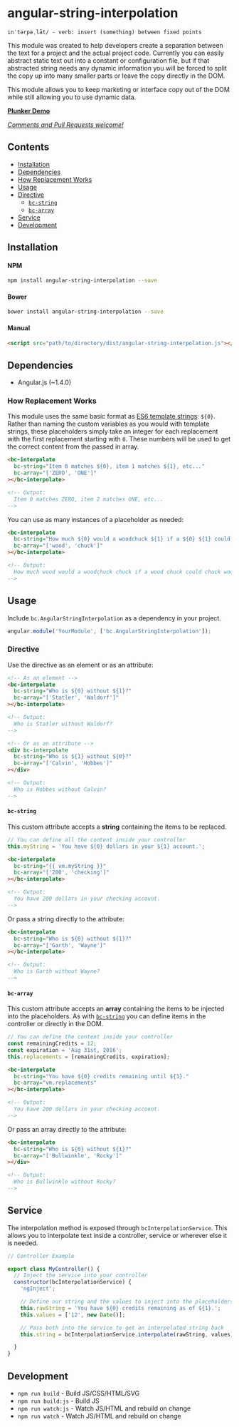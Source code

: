 # angular-string-interpolation

`inˈtərpəˌlāt/ - verb: insert (something) between fixed points`

This module was created to help developers create a separation between the text for a project and
the actual project code. Currently you can easily abstract static text out into a constant or
configuration file, but if that abstracted string needs any dynamic information you will be forced
to split the copy up into many smaller parts or leave the copy directly in the DOM.

This module allows you to keep marketing or interface copy out of the DOM while still allowing you
to use dynamic data.

[**Plunker Demo**][demo_simple]

_[Comments and Pull Requests welcome!][issues]_


## Contents

- [Installation](#installation)
- [Dependencies](#dependencies)
- [How Replacement Works](#howreplacementworks)
- [Usage](#usage)
- [Directive](#directive)
  - [`bc-string`](#bc-string)
  - [`bc-array`](#bc-array)
- [Service](#service)
- [Development](#development)



## Installation

#### NPM
```bash
npm install angular-string-interpolation --save
```

#### Bower
```bash
bower install angular-string-interpolation --save
```

#### Manual
```html
<script src="path/to/directory/dist/angular-string-interpolation.js"></script>
```

## Dependencies

- Angular.js (~1.4.0)


### How Replacement Works

This module uses the same basic format as [ES6 template strings][template_strings]: `${0}`. Rather
than naming the custom variables as you would with template strings, these placeholders simply take
an integer for each replacement with the first replacement starting with `0`. These numbers will be
used to get the correct content from the passed in array.

```html
<bc-interpolate
  bc-string="Item 0 matches ${0}, item 1 matches ${1}, etc..."
  bc-array="['ZERO', 'ONE']"
></bc-interpolate>

<!-- Output:
  Item 0 matches ZERO, item 2 matches ONE, etc...
-->
```

You can use as many instances of a placeholder as needed:

```html
<bc-interpolate
  bc-string="How much ${0} would a woodchuck ${1} if a ${0} ${1} could ${1} ${0}?"
  bc-array="['wood', 'chuck']"
></bc-interpolate>

<!-- Output:
  How much wood would a woodchuck chuck if a wood chuck could chuck wood?
-->
```


## Usage

Include `bc.AngularStringInterpolation` as a dependency in your project.

```javascript
angular.module('YourModule', ['bc.AngularStringInterpolation']);
```


### Directive

Use the directive as an element or as an attribute:

```html
<!-- As an element -->
<bc-interpolate
  bc-string="Who is ${0} without ${1}?"
  bc-array="['Statler', 'Waldorf']"
></bc-interpolate>

<!-- Output:
  Who is Statler without Waldorf?
-->

<!-- Or as an attribute -->
<div bc-interpolate
  bc-string="Who is ${1} without ${0}?"
  bc-array="['Calvin', 'Hobbes']"
></div>

<!-- Output:
  Who is Hobbes without Calvin?
-->
```


#### `bc-string`

This custom attribute accepts a **string** containing the items to be replaced.

```javascript
// You can define all the content inside your controller
this.myString = 'You have ${0} dollars in your ${1} account.';
```

```html
<bc-interpolate
  bc-string="{{ vm.myString }}"
  bc-array="['200', 'checking']"
></bc-interpolate>

<!-- Output:
  You have 200 dollars in your checking account.
-->
```

Or pass a string directly to the attribute:

```html
<bc-interpolate
  bc-string="Who is ${0} without ${1}?"
  bc-array="['Garth', 'Wayne']"
></bc-interpolate>

<!-- Output:
  Who is Garth without Wayne?
-->
```


#### `bc-array`

This custom attribute accepts an **array** containing the items to be injected into the placeholders. As
with [`bc-string`](#bc-string) you can define items in the controller or directly in the DOM.

```javascript
// You can define the content inside your controller
const remainingCredits = 12;
const expiration = 'Aug 31st, 2016';
this.replacements = [remainingCredits, expiration];
```

```html
<bc-interpolate
  bc-string="You have ${0} credits remaining until ${1}."
  bc-array="vm.replacements"
></bc-interpolate>

<!-- Output:
  You have 200 dollars in your checking account.
-->
```

Or pass an array directly to the attribute:

```html
<bc-interpolate
  bc-string="Who is ${0} without ${1}?"
  bc-array="['Bullwinkle', 'Rocky']"
></div>

<!-- Output:
  Who is Bullwinkle without Rocky?
-->
```


## Service

The interpolation method is exposed through `bcInterpolationService`. This allows you to interpolate
text inside a controller, service or wherever else it is needed.

```javascript
// Controller Example

export class MyController() {
  // Inject the service into your controller
  constructor(bcInterpolationService) {
    'ngInject';

    // Define our string and the values to inject into the placeholders
    this.rawString = 'You have ${0} credits remaining as of ${1}.';
    this.values = ['12', new Date()];

    // Pass both into the service to get an interpolated string back
    this.string = bcInterpolationService.interpolate(rawString, values);

  }
}
```


## Development

- `npm run build` - Build JS/CSS/HTML/SVG
- `npm run build:js` - Build JS
- `npm run watch:js` - Watch JS/HTML and rebuild on change
- `npm run watch` - Watch JS/HTML and rebuild on change




[issues]: https://github.com/benjamincharity/angular-string-interpolation/issues
[demo_simple]: http://plnkr.co/edit/xo9I6K?p=preview
[template_strings]: https://developers.google.com/web/updates/2015/01/ES6-Template-Strings

